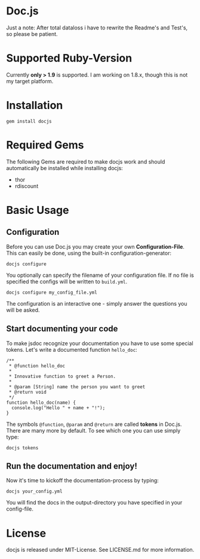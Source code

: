 Doc.js
======
Just a note: After total dataloss i have to rewrite the Readme's and Test's, so 
please be patient.


Supported Ruby-Version
======================
Currently **only > 1.9** is supported. I am working on 1.8.x, though this is not 
my target platform.


Installation
============
    gem install docjs    


Required Gems
=============
The following Gems are required to make docjs work and should automatically be 
installed while installing docjs:

  - thor
  - rdiscount
  

Basic Usage
===========

Configuration
-------------
Before you can use Doc.js you may create your own **Configuration-File**. This 
can easily be done, using the built-in 
configuration-generator:

    docjs configure
    
You optionally can specify the filename of your configuration file. If no file 
is specified the configs will be written to `build.yml`.

    docjs configure my_config_file.yml

The configuration is an interactive one - simply answer the questions you will 
be asked.


Start documenting your code
---------------------------
To make jsdoc recognize your documentation you have to use some special tokens.
Let's write a documented function `hello_doc`:
    
    /**
     * @function hello_doc
     *
     * Innovative function to greet a Person.
     *
     * @param [String] name the person you want to greet
     * @return void
     */
    function hello_doc(name) {
      console.log("Hello " + name + "!");
    }
    
The symbols `@function`, `@param` and `@return` are called **tokens** in Doc.js. 
There are many more by default. To see which one you can use simply type:

    docjs tokens
  

Run the documentation and enjoy!
--------------------------------
Now it's time to kickoff the documentation-process by typing:

    docjs your_config.yml

You will find the docs in the output-directory you have specified in your 
config-file.


License
=======
docjs is released under MIT-License. See LICENSE.md for more information.
